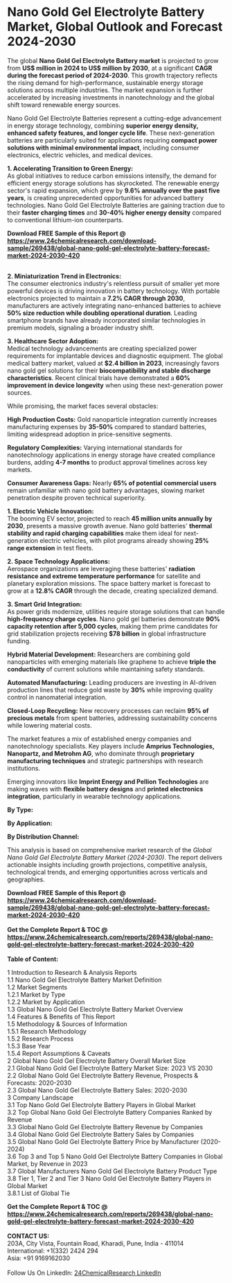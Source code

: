 <h1>Nano Gold Gel Electrolyte Battery Market, Global Outlook and Forecast 2024-2030</h1><p>The global <strong>Nano Gold Gel Electrolyte Battery market</strong> is projected to grow from <strong>US$ million in 2024 to US$ million by 2030</strong>, at a significant <strong>CAGR during the forecast period of 2024-2030</strong>. This growth trajectory reflects the rising demand for high-performance, sustainable energy storage solutions across multiple industries. The market expansion is further accelerated by increasing investments in nanotechnology and the global shift toward renewable energy sources.</p><p>Nano Gold Gel Electrolyte Batteries represent a cutting-edge advancement in energy storage technology, combining <strong>superior energy density, enhanced safety features, and longer cycle life</strong>. These next-generation batteries are particularly suited for applications requiring <strong>compact power solutions with minimal environmental impact</strong>, including consumer electronics, electric vehicles, and medical devices.</p><p><strong>1. Accelerating Transition to Green Energy:</strong><br>
As global initiatives to reduce carbon emissions intensify, the demand for efficient energy storage solutions has skyrocketed. The renewable energy sector's rapid expansion, which grew by <strong>9.6% annually over the past five years</strong>, is creating unprecedented opportunities for advanced battery technologies. Nano Gold Gel Electrolyte Batteries are gaining traction due to their <strong>faster charging times</strong> and <strong>30-40% higher energy density</strong> compared to conventional lithium-ion counterparts.</p><div><b>Download FREE Sample of this Report @ 
            <a href="https://www.24chemicalresearch.com/download-sample/269438/global-nano-gold-gel-electrolyte-battery-forecast-market-2024-2030-420">
            https://www.24chemicalresearch.com/download-sample/269438/global-nano-gold-gel-electrolyte-battery-forecast-market-2024-2030-420</a></b></div><br><p><strong>2. Miniaturization Trend in Electronics:</strong><br>
The consumer electronics industry's relentless pursuit of smaller yet more powerful devices is driving innovation in battery technology. With portable electronics projected to maintain a <strong>7.2% CAGR through 2030</strong>, manufacturers are actively integrating nano-enhanced batteries to achieve <strong>50% size reduction while doubling operational duration</strong>. Leading smartphone brands have already incorporated similar technologies in premium models, signaling a broader industry shift.</p><p><strong>3. Healthcare Sector Adoption:</strong><br>
Medical technology advancements are creating specialized power requirements for implantable devices and diagnostic equipment. The global medical battery market, valued at <strong>$2.4 billion in 2023</strong>, increasingly favors nano gold gel solutions for their <strong>biocompatibility and stable discharge characteristics</strong>. Recent clinical trials have demonstrated a <strong>60% improvement in device longevity</strong> when using these next-generation power sources.</p><p>While promising, the market faces several obstacles:</p><p><strong>High Production Costs:</strong> Gold nanoparticle integration currently increases manufacturing expenses by <strong>35-50%</strong> compared to standard batteries, limiting widespread adoption in price-sensitive segments.</p><p><strong>Regulatory Complexities:</strong> Varying international standards for nanotechnology applications in energy storage have created compliance burdens, adding <strong>4-7 months</strong> to product approval timelines across key markets.</p><p><strong>Consumer Awareness Gaps:</strong> Nearly <strong>65% of potential commercial users</strong> remain unfamiliar with nano gold battery advantages, slowing market penetration despite proven technical superiority.</p><p><strong>1. Electric Vehicle Innovation:</strong><br>
The booming EV sector, projected to reach <strong>45 million units annually by 2030</strong>, presents a massive growth avenue. Nano gold batteries' <strong>thermal stability and rapid charging capabilities</strong> make them ideal for next-generation electric vehicles, with pilot programs already showing <strong>25% range extension</strong> in test fleets.</p><p><strong>2. Space Technology Applications:</strong><br>
Aerospace organizations are leveraging these batteries' <strong>radiation resistance and extreme temperature performance</strong> for satellite and planetary exploration missions. The space battery market is forecast to grow at a <strong>12.8% CAGR</strong> through the decade, creating specialized demand.</p><p><strong>3. Smart Grid Integration:</strong><br>
As power grids modernize, utilities require storage solutions that can handle <strong>high-frequency charge cycles</strong>. Nano gold gel batteries demonstrate <strong>90% capacity retention after 5,000 cycles</strong>, making them prime candidates for grid stabilization projects receiving <strong>$78 billion</strong> in global infrastructure funding.</p><p><strong>Hybrid Material Development:</strong> Researchers are combining gold nanoparticles with emerging materials like graphene to achieve <strong>triple the conductivity</strong> of current solutions while maintaining safety standards.</p><p><strong>Automated Manufacturing:</strong> Leading producers are investing in AI-driven production lines that reduce gold waste by <strong>30%</strong> while improving quality control in nanomaterial integration.</p><p><strong>Closed-Loop Recycling:</strong> New recovery processes can reclaim <strong>95% of precious metals</strong> from spent batteries, addressing sustainability concerns while lowering material costs.</p><p>The market features a mix of established energy companies and nanotechnology specialists. Key players include <strong>Amprius Technologies, Nanopartz, and Metrohm AG</strong>, who dominate through <strong>proprietary manufacturing techniques</strong> and strategic partnerships with research institutions.</p><p>Emerging innovators like <strong>Imprint Energy and Pellion Technologies</strong> are making waves with <strong>flexible battery designs</strong> and <strong>printed electronics integration</strong>, particularly in wearable technology applications.</p><p><strong>By Type:</strong></p><p><strong>By Application:</strong></p><p><strong>By Distribution Channel:</strong></p><p>This analysis is based on comprehensive market research of the <em>Global Nano Gold Gel Electrolyte Battery Market (2024-2030)</em>. The report delivers actionable insights including growth projections, competitive analysis, technological trends, and emerging opportunities across verticals and geographies.</p><div><b>Download FREE Sample of this Report @ 
            <a href="https://www.24chemicalresearch.com/download-sample/269438/global-nano-gold-gel-electrolyte-battery-forecast-market-2024-2030-420">
            https://www.24chemicalresearch.com/download-sample/269438/global-nano-gold-gel-electrolyte-battery-forecast-market-2024-2030-420</a></b></div><br><div><b>Get the Complete Report & TOC @ 
            <a href="https://www.24chemicalresearch.com/reports/269438/global-nano-gold-gel-electrolyte-battery-forecast-market-2024-2030-420">
            https://www.24chemicalresearch.com/reports/269438/global-nano-gold-gel-electrolyte-battery-forecast-market-2024-2030-420</a></b></div><br>
            <b>Table of Content:</b><p>1 Introduction to Research & Analysis Reports<br />
    1.1 Nano Gold Gel Electrolyte Battery Market Definition<br />
    1.2 Market Segments<br />
        1.2.1 Market by Type<br />
        1.2.2 Market by Application<br />
    1.3 Global Nano Gold Gel Electrolyte Battery Market Overview<br />
    1.4 Features & Benefits of This Report<br />
    1.5 Methodology & Sources of Information<br />
        1.5.1 Research Methodology<br />
        1.5.2 Research Process<br />
        1.5.3 Base Year<br />
        1.5.4 Report Assumptions & Caveats<br />
2 Global Nano Gold Gel Electrolyte Battery Overall Market Size<br />
    2.1 Global Nano Gold Gel Electrolyte Battery Market Size: 2023 VS 2030<br />
    2.2 Global Nano Gold Gel Electrolyte Battery Revenue, Prospects & Forecasts: 2020-2030<br />
    2.3 Global Nano Gold Gel Electrolyte Battery Sales: 2020-2030<br />
3 Company Landscape<br />
    3.1 Top Nano Gold Gel Electrolyte Battery Players in Global Market<br />
    3.2 Top Global Nano Gold Gel Electrolyte Battery Companies Ranked by Revenue<br />
    3.3 Global Nano Gold Gel Electrolyte Battery Revenue by Companies<br />
    3.4 Global Nano Gold Gel Electrolyte Battery Sales by Companies<br />
    3.5 Global Nano Gold Gel Electrolyte Battery Price by Manufacturer (2020-2024)<br />
    3.6 Top 3 and Top 5 Nano Gold Gel Electrolyte Battery Companies in Global Market, by Revenue in 2023<br />
    3.7 Global Manufacturers Nano Gold Gel Electrolyte Battery Product Type<br />
    3.8 Tier 1, Tier 2 and Tier 3 Nano Gold Gel Electrolyte Battery Players in Global Market<br />
        3.8.1 List of Global Tie</p><div><b>Get the Complete Report & TOC @ 
            <a href="https://www.24chemicalresearch.com/reports/269438/global-nano-gold-gel-electrolyte-battery-forecast-market-2024-2030-420">
            https://www.24chemicalresearch.com/reports/269438/global-nano-gold-gel-electrolyte-battery-forecast-market-2024-2030-420</a></b></div><br><b>CONTACT US:</b><br>
            203A, City Vista, Fountain Road, Kharadi, Pune, India - 411014<br>
            International: +1(332) 2424 294<br>
            Asia: +91 9169162030 <br><br>
            Follow Us On LinkedIn: <a href="https://www.linkedin.com/company/24chemicalresearch/">24ChemicalResearch LinkedIn</a>